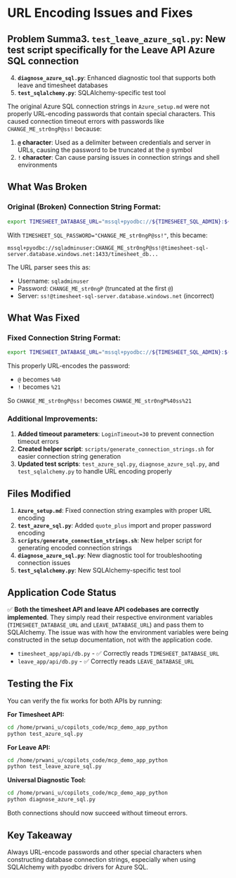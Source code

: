 # URL Encoding Issues and Fixes

## Problem Summa3. **`test_leave_azure_sql.py`**: New test script specifically for the Leave API Azure SQL connection
4. **`diagnose_azure_sql.py`**: Enhanced diagnostic tool that supports both leave and timesheet databases
5. **`test_sqlalchemy.py`**: SQLAlchemy-specific test tool

The original Azure SQL connection strings in `Azure_setup.md` were not properly URL-encoding passwords that contain special characters. This caused connection timeout errors with passwords like `CHANGE_ME_str0ngP@ss!` because:

1. **`@` character**: Used as a delimiter between credentials and server in URLs, causing the password to be truncated at the `@` symbol
2. **`!` character**: Can cause parsing issues in connection strings and shell environments

## What Was Broken

### Original (Broken) Connection String Format:
```bash
export TIMESHEET_DATABASE_URL="mssql+pyodbc://${TIMESHEET_SQL_ADMIN}:${TIMESHEET_SQL_PASSWORD}@${TIMESHEET_SQL_SERVER}.database.windows.net:1433/${TIMESHEET_SQL_DB}?driver=ODBC+Driver+18+for+SQL+Server&Encrypt=yes&TrustServerCertificate=no"
```

With `TIMESHEET_SQL_PASSWORD="CHANGE_ME_str0ngP@ss!"`, this became:
```
mssql+pyodbc://sqladminuser:CHANGE_ME_str0ngP@ss!@timesheet-sql-server.database.windows.net:1433/timesheet_db...
```

The URL parser sees this as:
- Username: `sqladminuser`
- Password: `CHANGE_ME_str0ngP` (truncated at the first `@`)
- Server: `ss!@timesheet-sql-server.database.windows.net` (incorrect)

## What Was Fixed

### Fixed Connection String Format:
```bash
export TIMESHEET_DATABASE_URL="mssql+pyodbc://${TIMESHEET_SQL_ADMIN}:$(python3 -c "from urllib.parse import quote_plus; print(quote_plus('${TIMESHEET_SQL_PASSWORD}'))")@${TIMESHEET_SQL_SERVER}.database.windows.net:1433/${TIMESHEET_SQL_DB}?driver=ODBC+Driver+18+for+SQL+Server&Encrypt=yes&TrustServerCertificate=no&LoginTimeout=30"
```

This properly URL-encodes the password:
- `@` becomes `%40`
- `!` becomes `%21`

So `CHANGE_ME_str0ngP@ss!` becomes `CHANGE_ME_str0ngP%40ss%21`

### Additional Improvements:
1. **Added timeout parameters**: `LoginTimeout=30` to prevent connection timeout errors
2. **Created helper script**: `scripts/generate_connection_strings.sh` for easier connection string generation
3. **Updated test scripts**: `test_azure_sql.py`, `diagnose_azure_sql.py`, and `test_sqlalchemy.py` to handle URL encoding properly

## Files Modified

1. **`Azure_setup.md`**: Fixed connection string examples with proper URL encoding
2. **`test_azure_sql.py`**: Added `quote_plus` import and proper password encoding
3. **`scripts/generate_connection_strings.sh`**: New helper script for generating encoded connection strings
4. **`diagnose_azure_sql.py`**: New diagnostic tool for troubleshooting connection issues
5. **`test_sqlalchemy.py`**: New SQLAlchemy-specific test tool

## Application Code Status

✅ **Both the timesheet API and leave API codebases are correctly implemented**. They simply read their respective environment variables (`TIMESHEET_DATABASE_URL` and `LEAVE_DATABASE_URL`) and pass them to SQLAlchemy. The issue was with how the environment variables were being constructed in the setup documentation, not with the application code.

- `timesheet_app/api/db.py` - ✅ Correctly reads `TIMESHEET_DATABASE_URL`
- `leave_app/api/db.py` - ✅ Correctly reads `LEAVE_DATABASE_URL`

## Testing the Fix

You can verify the fix works for both APIs by running:

**For Timesheet API:**
```bash
cd /home/prwani_u/copilots_code/mcp_demo_app_python
python test_azure_sql.py
```

**For Leave API:**
```bash
cd /home/prwani_u/copilots_code/mcp_demo_app_python
python test_leave_azure_sql.py
```

**Universal Diagnostic Tool:**
```bash
cd /home/prwani_u/copilots_code/mcp_demo_app_python
python diagnose_azure_sql.py
```

Both connections should now succeed without timeout errors.

## Key Takeaway

Always URL-encode passwords and other special characters when constructing database connection strings, especially when using SQLAlchemy with pyodbc drivers for Azure SQL.
